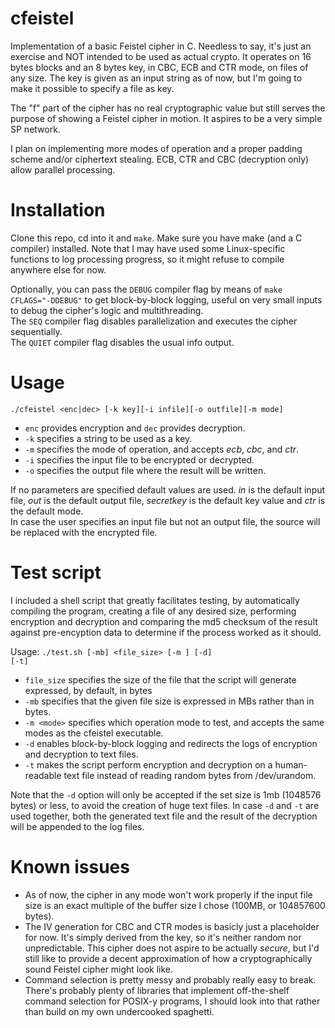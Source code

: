 # cfeistel
<p>Implementation of a basic Feistel cipher in C. Needless to say, it's just an exercise and NOT intended to be used as actual crypto.
It operates on 16 bytes blocks and an 8 bytes key, in CBC, ECB and CTR mode, on files of any size.
The key is given as an input string as of now, but I'm going to make it possible to specify a file as key.</p>
<p>The "f" part of the cipher has no real cryptographic value but still serves the purpose of showing a Feistel cipher in motion. It aspires to be a very simple SP network.</p>
<p>I plan on implementing more modes of operation and a proper padding scheme and/or ciphertext stealing. 
ECB, CTR and CBC (decryption only) allow parallel processing.</p>

# Installation
<p>Clone this repo, cd into it and <code>make</code>. Make sure you have make (and a C compiler) installed.
Note that I may have used some Linux-specific functions to log processing progress, so it might refuse to compile anywhere else for now.</p>
<p>Optionally, you can pass the <code>DEBUG</code> compiler flag by means of <code>make CFLAGS="-DDEBUG"</code> to get block-by-block logging, useful on very small inputs to debug the cipher's logic and multithreading.<br>
The <code>SEQ</code> compiler flag disables parallelization and executes the cipher sequentially.<br>
The <code>QUIET</code> compiler flag disables the usual info output.</p>

# Usage
`./cfeistel <enc|dec> [-k key][-i infile][-o outfile][-m mode]`

- `enc` provides encryption and `dec` provides decryption.  
- `-k` specifies a string to be used as a key.
- `-m` specifies the mode of operation, and accepts *ecb*, *cbc*, and *ctr*.
- `-i` specifies the input file to be encrypted or decrypted.
- `-o` specifies the output file where the result will be written.

If no parameters are specified default values are used.
<em>in</em> is the default input file, <em>out</em> is the default output file, <em>secretkey</em> is the default key value and <em>ctr</em> is the default mode.<br>
In case the user specifies an input file but not an output file, the source will be replaced with the encrypted file.<br>

# Test script
I included a shell script that greatly facilitates testing, by automatically compiling the program, creating a file of any desired size, performing encryption and decryption and comparing the md5 checksum of the result against pre-encyption data to determine if the process worked as it should.

Usage: <code>./test.sh [-mb] <file_size> [-m <mode>] [-d] [-t]</code>

- `file_size` specifies the size of the file that the script will generate expressed, by default, in bytes
- `-mb` specifies that the given file size is expressed in MBs rather than in bytes.
- `-m <mode>` specifies which operation mode to test, and accepts the same modes as the cfeistel executable.
- `-d` enables block-by-block logging and redirects the logs of encryption and decryption to text files.
- `-t` makes the script perform encryption and decryption on a human-readable text file instead of reading random bytes from /dev/urandom.

Note that the `-d` option will only be accepted if the set size is 1mb (1048576 bytes) or less, to avoid the creation of huge text files.
In case `-d` and `-t` are used together, both the generated text file and the result of the decryption will be appended to the log files.

# Known issues
- As of now, the cipher in any mode won't work properly if the input file size is an exact multiple of the buffer size I chose (100MB, or 104857600 bytes).
- The IV generation for CBC and CTR modes is basicly just a placeholder for now. It's simply derived from the key, so it's neither random nor unpredictable. This cipher does not aspire to be actually <em>secure</em>, but I'd still like to provide a decent approximation of how a cryptographically sound Feistel cipher might look like.
- Command selection is pretty messy and probably really easy to break. There's probably plenty of libraries that implement off-the-shelf command selection for POSIX-y programs, I should look into that rather than build on my own undercooked spaghetti. 
